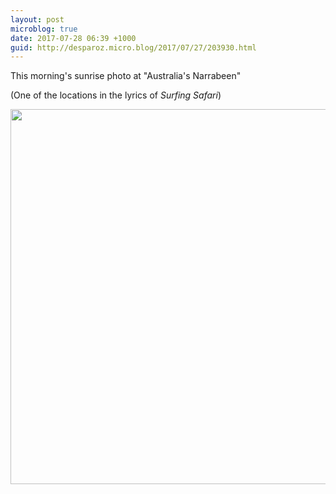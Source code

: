 ```yaml
---
layout: post
microblog: true
date: 2017-07-28 06:39 +1000
guid: http://desparoz.micro.blog/2017/07/27/203930.html
---
```

This morning's sunrise photo at "Australia's Narrabeen"

(One of the locations in the lyrics of *Surfing Safari*)

<img src="http://desparoz.me/uploads/2017/bbfaf7fdde.jpg" width="600" height="600" style="height: auto" />
